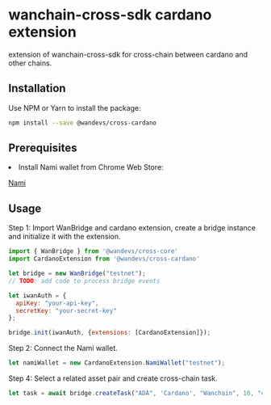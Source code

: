 wanchain-cross-sdk cardano extension
========

extension of wanchain-cross-sdk for cross-chain between cardano and other chains.

## Installation
Use NPM or Yarn to install the package:
```bash
npm install --save @wandevs/cross-cardano
```
## Prerequisites
<li>Install Nami wallet from Chrome Web Store:

[Nami](https://chrome.google.com/webstore/detail/nami/lpfcbjknijpeeillifnkikgncikgfhdo)

## Usage
Step 1: Import WanBridge and cardano extension, create a bridge instance and initialize it with the extension.

```javascript
import { WanBridge } from '@wandevs/cross-core'
import CardanoExtension from '@wandevs/cross-cardano'

let bridge = new WanBridge("testnet");
// TODO: add code to process bridge events

let iwanAuth = {
  apiKey: "your-api-key",
  secretKey: "your-secret-key"
};

bridge.init(iwanAuth, {extensions: [CardanoExtension]});
```

Step 2: Connect the Nami wallet.

```javascript
let namiWallet = new CardanoExtension.NamiWallet("testnet");
```

Step 4: Select a related asset pair and create cross-chain task.

```javascript
let task = await bridge.createTask("ADA", 'Cardano', "Wanchain", 10, "cardano-address", "wanchain-address", {wallet: namiWallet});
```